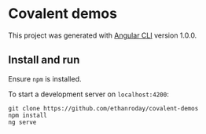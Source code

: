 # Covalent demos

This project was generated with [Angular CLI](https://github.com/angular/angular-cli) version 1.0.0.

## Install and run

Ensure `npm` is installed.

To start a development server on `localhost:4200`:

    git clone https://github.com/ethanroday/covalent-demos
    npm install
    ng serve